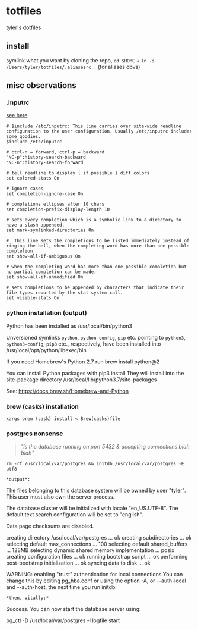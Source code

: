 # totfiles

tyler's dotfiles

## install

symlink what you want by cloning the repo, `cd $HOME` + `ln -s /Users/tyler/totfiles/.aliasesrc .` (for aliases obvs)

## misc observations

### .inputrc

[see here](https://www.topbug.net/blog/2017/07/31/inputrc-for-humans/)
```
# $include /etc/inputrc: This line carries over site-wide readline configuration to the user configuration. Usually /etc/inputrc includes some goodies.
$include /etc/inputrc

# ctrl-n = forward, ctrl-p = backward
"\C-p":history-search-backward
"\C-n":history-search-forward

# tell readline to display { if possible } diff colors
set colored-stats On

# ignore cases
set completion-ignore-case On

# completions ellipses after 10 chars
set completion-prefix-display-length 10

# sets every completion which is a symbolic link to a directory to have a slash appended.
set mark-symlinked-directories On

#  This line sets the completions to be listed immediately instead of ringing the bell, when the completing word has more than one possible completion.
set show-all-if-ambiguous On

# when the completing word has more than one possible completion but no partial completion can be made.
set show-all-if-unmodified On

# sets completions to be appended by characters that indicate their file types reported by the stat system call.
set visible-stats On
```

### python installation (output)

Python has been installed as
  /usr/local/bin/python3

Unversioned symlinks `python`, `python-config`, `pip` etc. pointing to
`python3`, `python3-config`, `pip3` etc., respectively, have been installed into
  /usr/local/opt/python/libexec/bin

If you need Homebrew's Python 2.7 run
  brew install python@2

You can install Python packages with
  pip3 install <package>
They will install into the site-package directory
  /usr/local/lib/python3.7/site-packages

See: https://docs.brew.sh/Homebrew-and-Python

### brew (casks) installation

`xargs brew (cask) install < Brew(casks)file`

### postgres nonsense

> _"is the database running on port 5432 & accepting connections blah blah"_
```
rm -rf /usr/local/var/postgres && initdb /usr/local/var/postgres -E utf8

*output*:
```
The files belonging to this database system will be owned by user "tyler".
This user must also own the server process.

The database cluster will be initialized with locale "en_US.UTF-8".
The default text search configuration will be set to "english".

Data page checksums are disabled.

creating directory /usr/local/var/postgres ... ok
creating subdirectories ... ok
selecting default max_connections ... 100
selecting default shared_buffers ... 128MB
selecting dynamic shared memory implementation ... posix
creating configuration files ... ok
running bootstrap script ... ok
performing post-bootstrap initialization ... ok
syncing data to disk ... ok

WARNING: enabling "trust" authentication for local connections
You can change this by editing pg_hba.conf or using the option -A, or
--auth-local and --auth-host, the next time you run initdb.
```
*then, vitally:*
```
Success. You can now start the database server using:

pg_ctl -D /usr/local/var/postgres -l logfile start
```

